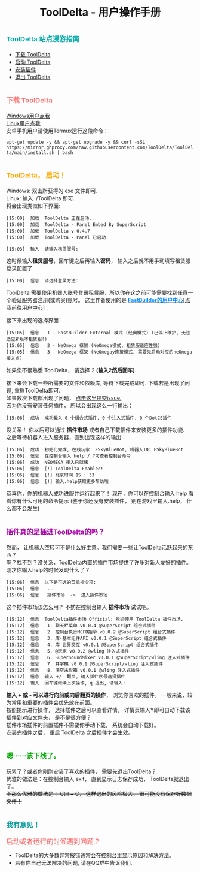 <h1 align="center">ToolDelta - 用户操作手册</h1><!DOCTYPE html>

# <font color="00AAAA" size=4> ToolDelta 站点漫游指南 </font>
 - [下载 ToolDelta](#下载ToolDelta)
 - [启动 ToolDelta](#启动ToolDelta)
 - [安装插件](#安装插件)
 - [退出 ToolDelta](#退出ToolDelta)

# <span id="下载ToolDelta"><font color="FF7777" size=4>下载 ToolDelta</font></span>
<a href="https://mirror.ghproxy.com/github.com/ToolDelta/ToolDelta/releases/download/0.4.7/ToolDelta-windows.exe">Windows用户点我</a>   
<a href="https://mirror.ghproxy.com/github.com/ToolDelta/ToolDelta/releases/download/0.4.7/ToolDelta-linux">Linux用户点我</a>  
安卓手机用户请使用Termux运行这段命令：

`apt-get update -y && apt-get upgrade -y && curl -sSL  https://mirror.ghproxy.com/raw.githubusercontent.com/ToolDelta/ToolDelta/main/install.sh | bash`

# <span id="启动ToolDelta"><font color="FFAA00" size=4>ToolDelta， 启动！</font></span>
Windows: 双击所获得的 exe 文件即可.  
Linux: 输入 ./ToolDelta 即可.  
将会出现类似如下界面:
```
[15:00]  加载  ToolDelta 正在启动..
[15:00]  加载  ToolDelta - Panel Embed By SuperScript
[15:00]  加载  ToolDelta v 0.4.7
[15:00]  加载  ToolDelta - Panel 已启动
```
```
[15:03]  输入  请输入租赁服号:
```
这时候输入<b>租赁服号</b>，回车键之后再输入<b>密码</b>， 输入之后就不用手动填写租赁服登录配置了.  
```
[15:00]  信息  请选择登录方法:
```
ToolDelta 需要使用机器人账号登录租赁服，所以你在这之前可能需要找到任意一个验证服务器注册(或购买)账号。
这里作者使用的是 <a href="https://user.fastbuilder.pro"><b><font color="0088FF">FastBuilder的用户中心</font></b>[点我前往用户中心]</a> .  

接下来出现的选择界面：
```
[15:05]  信息   1 - FastBuilder External 模式 (经典模式) (已停止维护, 无法适应新版本租赁服!)
[15:05]  信息   2 - NeOmega 框架 (NeOmega模式, 租赁服适应性强)
[15:05]  信息   3 - NeOmega 框架 (NeOmegay连接模式, 需要先启动对应的neOmega接入点)
```
如果您不很熟悉 ToolDelta， 请选择 2 <b>(输入2然后回车)</b>.  

接下来会下载一些所需要的文件和依赖库, 等待下载完成即可. 下载若是出现了问题, 重启ToolDelta即可.  
如果数次下载都出现了问题， <a href="https://github.com/ToolDelta/ToolDelta/issues">点击这里提交issue.</a>  
因为你没有安装任何插件， 所以会出现这么一行输出：
```
[15:06]  成功  成功载入 0 个组合式插件, 0 个注入式插件, 0 个DotCS插件
```
没关系！ 你以后可以通过 <b>插件市场</b> 或者自己下载插件来安装更多的插件功能.  
之后等待机器人进入服务器，直到出现这样的输出：
```
[15:06]  成功  初始化完成, 在线玩家: FSkyBlueBot, 机器人ID: FSkyBlueBot
[15:06]  信息  在控制台输入 help / ?可查看控制台命令
[15:06]  成功  NEOMEGA 接入已就绪
[15:06]  信息  [!] ToolDelta Enabled!
[15:06]  信息  [!] 北京时间 15 : 33
[15:06]  信息  [!] 输入.help获取更多帮助哦
```
恭喜你，你的机器人成功进服并运行起来了！ 现在，你可以在控制台输入 help 看看你有什么可用的命令提示 (鉴于你还没有安装插件， 别在游戏里输入.help， 什么都不会发生)

# <span id="安装插件"><font color="AA00AA" size=4>插件真的是插进ToolDelta的吗？</font></span>
然而， 让机器人空转可不是什么好主意。我们需要一些让ToolDelta活跃起来的东西？  
啊？找不到？没关系，ToolDelta内置的插件市场提供了许多对新人友好的插件。 刚才你输入help的时候发现什么了？  
```
[15:06]  信息  以下是可选的菜单指令项:
[15:06]  信息   ...
[15:06]  信息   插件市场  ->  进入插件市场
```
这个插件市场该怎么用？ 不妨在控制台输入 <b>插件市场</b> 试试吧。
```
[15:12]  信息  ToolDelta插件市场 Official: 欢迎使用 ToolDelta 插件市场.
[15:12]  信息   1. 聊天栏菜单 v0.0.4 @SuperScript 组合式插件
[15:12]  信息   2. 控制台执行MCFB指令 v0.0.2 @SuperScript 组合式插件
[15:12]  信息   3. 库-基本组件API v0.0.1 @SuperScript 组合式插件
[15:12]  信息   4. 库-世界交互 v0.0.1 @SuperScript 组合式插件
[15:12]  信息   5. @玩家 v0.0.2 @wling 注入式插件
[15:12]  信息   6. SuperSoundMixer v0.0.1 @SuperScript/wling 注入式插件
[15:12]  信息   7. 井字棋 v0.0.1 @SuperScript/wling 注入式插件
[15:12]  信息   8. 清空末影箱 v0.0.1 @wling 注入式插件
[15:12]  信息  输入 +/- 翻页, 输入插件序号选择插件
[15:12]  输入  回车键继续上次操作, q 退出, 请输入:
```
<b>输入 + 或 - 可以进行向前或向后翻页的操作</b>， 浏览你喜欢的插件。 一般来说，较为常用和重要的插件会优先放在前面。  
按照提示进行操作， 选择插件之后可以查看详情， 详情页输入Y即可自动下载该插件到对应文件夹， 是不是很方便？  
插件市场插件的前置插件不需要你手动下载， 系统会自动下载好。  
安装完插件之后， 重启 ToolDelta 之后插件才会生效。  

# <span id="退出ToolDelta"><font color="00AA00" size=4>嗯······该下线了。</font></span>
玩累了？或者你刚刚安装了喜欢的插件， 需要先退出ToolDelta？  
优雅的做法是：在控制台输入 exit， 直到显示日志保存成功， ToolDelta就退出了。  
<del>不那么优雅的做法是： Ctrl + C， 这样退出的风险极大， 很可能没有保存好数据文件！</del>

# <span id="退出ToolDelta"><font color="009999" size=4>我有意见！</font></span>
<font size=4 color="FF5555">启动或者运行的时候遇到问题？</font>  
 - ToolDelta的大多数异常报错通常会在控制台里显示原因和解决方法。  
 - 若有你自己无法解决的问题, 请在QQ群中告诉我们.  
